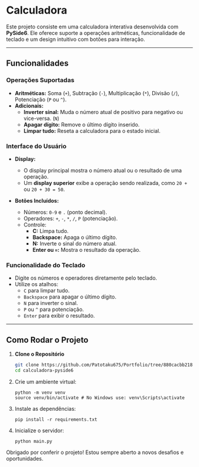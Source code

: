 # Calculadora

Este projeto consiste em uma calculadora interativa desenvolvida com **PySide6**. Ele oferece suporte a operações aritméticas, funcionalidade de teclado e um design intuitivo com botões para interação.

---

## Funcionalidades

### **Operações Suportadas**
- **Aritméticas:** Soma (`+`), Subtração (`-`), Multiplicação (`*`), Divisão (`/`), Potenciação (`P` ou `^`).
- **Adicionais:**  
  - **Inverter sinal:** Muda o número atual de positivo para negativo ou vice-versa. (`N`)  
  - **Apagar dígito:** Remove o último dígito inserido.  
  - **Limpar tudo:** Reseta a calculadora para o estado inicial.  

### **Interface do Usuário**
- **Display:**  
  - O display principal mostra o número atual ou o resultado de uma operação.  
  - Um **display superior** exibe a operação sendo realizada, como `20 +` ou `20 + 30 = 50`.  

- **Botões Incluídos:**  
  - Números: `0-9` e `.` (ponto decimal).  
  - Operadores: `+`, `-`, `*`, `/`, `P` (potenciação).  
  - Controle:  
    - **C:** Limpa tudo.  
    - **Backspace:** Apaga o último dígito.  
    - **N:** Inverte o sinal do número atual.  
    - **Enter ou `=`:** Mostra o resultado da operação.  

### **Funcionalidade do Teclado**
- Digite os números e operadores diretamente pelo teclado.  
- Utilize os atalhos:  
  - `C` para limpar tudo.  
  - `Backspace` para apagar o último dígito.  
  - `N` para inverter o sinal.  
  - `P` ou `^` para potenciação.  
  - `Enter` para exibir o resultado.  

---

## Como Rodar o Projeto

1. **Clone o Repositório**
   ```bash
   git clone https://github.com/Patotaku675/Portfolio/tree/880cacbb218b4841243651d043f4baad84a8036c/Projeto-2/Calculadora
   cd calculadora-pyside6
   ```
2. Crie um ambiente virtual:
   ```
   python -m venv venv
   source venv/bin/activate # No Windows use: venv\Scripts\activate
   ```
3. Instale as dependências:
   ```
   pip install -r requirements.txt
   ```
5. Inicialize o servidor:
   ```
   python main.py
   ```

Obrigado por conferir o projeto! Estou sempre aberto a novos desafios e oportunidades.